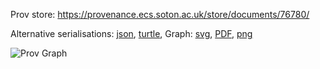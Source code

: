 
Prov store: https://provenance.ecs.soton.ac.uk/store/documents/76780/
	
Alternative serialisations: [json](https://provenance.ecs.soton.ac.uk/store/documents/76780.json), [turtle](https://provenance.ecs.soton.ac.uk/store/documents/76780.ttl), 
Graph: [svg](https://provenance.ecs.soton.ac.uk/store/documents/76780.svg), [PDF](https://provenance.ecs.soton.ac.uk/store/documents/76780.pdf), [png](https://provenance.ecs.soton.ac.uk/store/documents/76780.png)

![Prov Graph](https://provenance.ecs.soton.ac.uk/store/documents/76780.png)

		